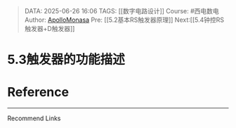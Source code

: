 > DATA: 2025-06-26 16:06
> TAGS: [[数字电路设计]]
> Course: #西电数电 
> Author: [ApolloMonasa](https://github.com/ApolloMonasa)
> Pre: [[5.2基本RS触发器原理]]
> Next:[[5.4钟控RS触发器+D触发器]]


# 5.3触发器的功能描述


# Reference


---
Recommend Links
